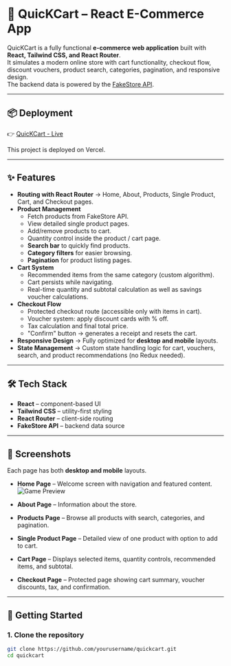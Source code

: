 # 🛒 QuicKCart – React E-Commerce App

QuicKCart is a fully functional **e-commerce web application** built with **React, Tailwind CSS, and React Router**.  
It simulates a modern online store with cart functionality, checkout flow, discount vouchers, product search, categories, pagination, and responsive design.  
The backend data is powered by the [FakeStore API](https://fakestoreapi.com/).

---

## 📦 Deployment
👉 [QuicKCart - Live](https://e-commerce-quic-k-cart.vercel.app/home)

This project is deployed on Vercel.

---

## ✨ Features

- **Routing with React Router** → Home, About, Products, Single Product, Cart, and Checkout pages.
- **Product Management**  
  - Fetch products from FakeStore API.  
  - View detailed single product pages.  
  - Add/remove products to cart.  
  - Quantity control inside the product / cart page.  
  - **Search bar** to quickly find products.  
  - **Category filters** for easier browsing.  
  - **Pagination** for product listing pages.  
- **Cart System**  
  - Recommended items from the same category (custom algorithm).  
  - Cart persists while navigating.  
  - Real-time quantity and subtotal calculation as well as savings voucher calculations.  
- **Checkout Flow**  
  - Protected checkout route (accessible only with items in cart).  
  - Voucher system: apply discount cards with % off.  
  - Tax calculation and final total price.  
  - "Confirm" button → generates a receipt and resets the cart.  
- **Responsive Design** → Fully optimized for **desktop and mobile** layouts.  
- **State Management** → Custom state handling logic for cart, vouchers, search, and product recommendations (no Redux needed).  

---

## 🛠️ Tech Stack

- **React** – component-based UI  
- **Tailwind CSS** – utility-first styling  
- **React Router** – client-side routing  
- **FakeStore API** – backend data source  

---

## 📸 Screenshots

Each page has both **desktop and mobile** layouts.

- **Home Page** – Welcome screen with navigation and featured content.  
![Game Preview](./src/assets/readmePictures/homepage.jpg)

- **About Page** – Information about the store.  
- **Products Page** – Browse all products with search, categories, and pagination.  
- **Single Product Page** – Detailed view of one product with option to add to cart.  
- **Cart Page** – Displays selected items, quantity controls, recommended items, and subtotal.  
- **Checkout Page** – Protected page showing cart summary, voucher discounts, tax, and confirmation.  

---

## 🚀 Getting Started

### 1. Clone the repository
```bash
git clone https://github.com/yourusername/quickcart.git
cd quickcart
